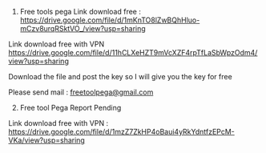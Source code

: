 1. Free tools pega 
Link download free : 
https://drive.google.com/file/d/1mKnTO8lZwBQhHluo-mCzv8urqRSktVO_/view?usp=sharing

Link download free with VPN
https://drive.google.com/file/d/11hCLXeHZT9mVcXZF4rpTfLaSbWpzOdm4/view?usp=sharing


Download the file and post the key so I will give you the key for free

Please send mail : freetoolpega@gmail.com

2. Free tool Pega Report Pending 

Link download free with VPN : 
https://drive.google.com/file/d/1mzZ7ZkHP4oBaui4yRkYdntfzEPcM-VKa/view?usp=sharing


